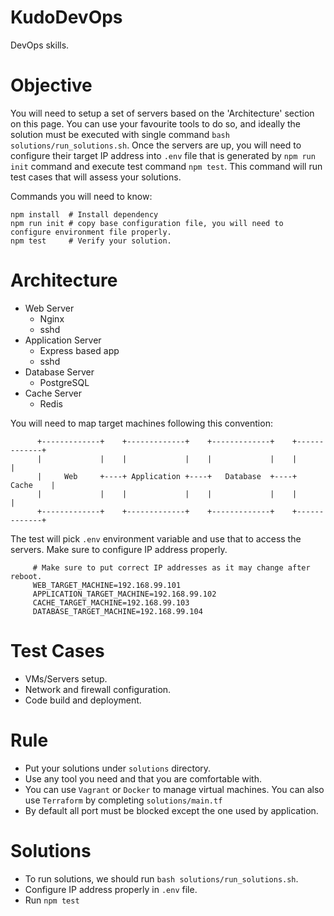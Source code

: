 # KudoDevOps
DevOps skills.

# Objective
You will need to setup a set of servers based on the 'Architecture' section on this page. You can use your favourite tools to do so, and ideally the solution must be executed with single command `bash solutions/run_solutions.sh`. Once the servers are up, you will need to configure their target IP address into `.env` file that is generated by `npm run init` command and execute test command `npm test`. This command will run test cases that will assess your solutions.

Commands you will need to know:
```
npm install  # Install dependency
npm run init # copy base configuration file, you will need to configure environment file properly.
npm test     # Verify your solution.
```

# Architecture
* Web Server
  - Nginx
  - sshd
* Application Server
  - Express based app
  - sshd
* Database Server
  - PostgreSQL
* Cache Server
  - Redis

You will need to map target machines following this convention:
```
      +-------------+    +-------------+    +-------------+    +-------------+
      |             |    |             |    |             |    |             |
      |     Web     +----+ Application +----+   Database  +----+    Cache    |
      |             |    |             |    |             |    |             |
      +-------------+    +-------------+    +-------------+    +-------------+
```

The test will pick `.env` environment variable and use that to access the servers. Make sure to configure IP address properly.
```
     # Make sure to put correct IP addresses as it may change after reboot.
     WEB_TARGET_MACHINE=192.168.99.101
     APPLICATION_TARGET_MACHINE=192.168.99.102
     CACHE_TARGET_MACHINE=192.168.99.103
     DATABASE_TARGET_MACHINE=192.168.99.104
```
# Test Cases
- VMs/Servers setup.
- Network and firewall configuration.
- Code build and deployment.

# Rule
- Put your solutions under `solutions` directory.
- Use any tool you need and that you are comfortable with.
- You can use `Vagrant` or `Docker` to manage virtual machines. You can also use `Terraform` by completing `solutions/main.tf`
- By default all port must be blocked except the one used by application.

# Solutions

- To run solutions, we should run `bash solutions/run_solutions.sh`.
- Configure IP address properly in `.env` file.
- Run `npm test`
